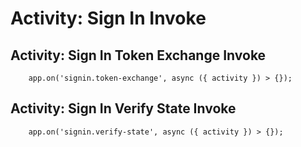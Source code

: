 # Activity: Sign In Invoke

## Activity: Sign In Token Exchange Invoke


```
    app.on('signin.token-exchange', async ({ activity }) > {});
```

## Activity: Sign In Verify State Invoke


```
    app.on('signin.verify-state', async ({ activity }) > {});
```